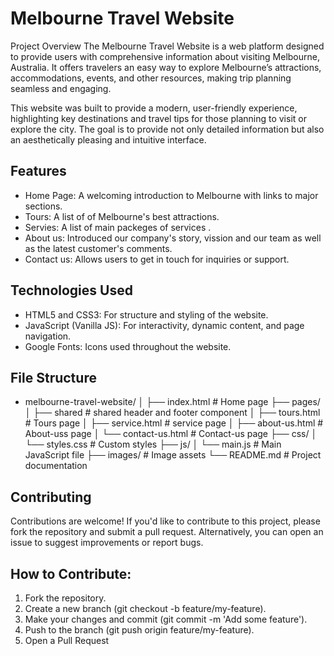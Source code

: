 # Melbourne Travel Website

Project Overview
The Melbourne Travel Website is a web platform designed to provide users with comprehensive information about visiting Melbourne, Australia. It offers travelers an easy way to explore Melbourne’s attractions, accommodations, events, and other resources, making trip planning seamless and engaging.

This website was built to provide a modern, user-friendly experience, highlighting key destinations and travel tips for those planning to visit or explore the city. The goal is to provide not only detailed information but also an aesthetically pleasing and intuitive interface.


## Features
- Home Page: A welcoming introduction to Melbourne with links to major sections.
- Tours: A list of of Melbourne's best attractions.
- Servies: A list of main packeges of services .
- About us: Introduced our company's story, vission and our team as well as the latest customer's comments.
- Contact us: Allows users to get in touch for inquiries or support.

## Technologies Used
- HTML5 and CSS3: For structure and styling of the website.
- JavaScript (Vanilla JS): For interactivity, dynamic content, and page navigation.
- Google Fonts: Icons used throughout the website.

## File Structure

- melbourne-travel-website/
│
├── index.html                 # Home page
├── pages/
│   ├── shared                 # shared header and footer component 
│   ├── tours.html             # Tours page
│   ├── service.html           # service page
│   ├── about-us.html          # About-uss page
│   └── contact-us.html        # Contact-us page
├── css/
│   └── styles.css             # Custom styles
├── js/
│   └── main.js                # Main JavaScript file
├── images/                    # Image assets
└── README.md                  # Project documentation


## Contributing
Contributions are welcome! If you'd like to contribute to this project, please fork the repository and submit a pull request. Alternatively, you can open an issue to suggest improvements or report bugs.

## How to Contribute:
1. Fork the repository.
2. Create a new branch (git checkout -b feature/my-feature).
3. Make your changes and commit (git commit -m 'Add some feature').
4. Push to the branch (git push origin feature/my-feature).
5. Open a Pull Request
